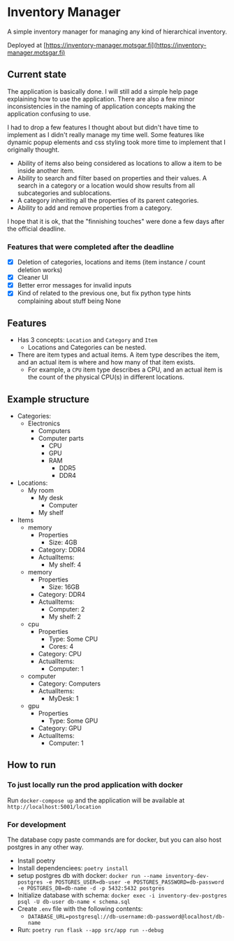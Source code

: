 # Inventory Manager

A simple inventory manager for managing any kind of hierarchical inventory.

Deployed at [https://inventory-manager.motsgar.fi](https://inventory-manager.motsgar.fi)

## Current state

The application is basically done. I will still add a simple help page explaining how to use the application. There are also a few minor inconsistencies in the naming of application concepts making the application confusing to use.

I had to drop a few features I thought about but didn't have time to implement as I didn't really manage
my time well. Some features like dynamic popup elements and css styling took more time to implement that I originally thought.

-   Ability of items also being considered as locations to allow a item to be inside another item.
-   Ability to search and filter based on properties and their values. A search in a category or a location
    would show results from all subcategories and sublocations.
-   A category inheriting all the properties of its parent categories.
-   Ability to add and remove properties from a category.

I hope that it is ok, that the "finnishing touches" were done a few days after the official deadline.

### Features that were completed after the deadline

-   [x] Deletion of categories, locations and items (item instance / count deletion works)
-   [x] Cleaner UI
-   [x] Better error messages for invalid inputs
-   [x] Kind of related to the previous one, but fix python type hints complaining about stuff being None

## Features

-   Has 3 concepts: `Location` and `Category` and `Item`
    -   Locations and Categories can be nested.
-   There are item types and actual items. A item type describes the item, and an actual item is where and how many of that item exists.
    -   For example, a `CPU` item type describes a CPU, and an actual item is the count of the physical CPU(s) in different locations.

## Example structure

-   Categories:
    -   Electronics
        -   Computers
        -   Computer parts
            -   CPU
            -   GPU
            -   RAM
                -   DDR5
                -   DDR4
-   Locations:
    -   My room
        -   My desk
            -   Computer
        -   My shelf
-   Items
    -   memory
        -   Properties
            -   Size: 4GB
        -   Category: DDR4
        -   ActualItems:
            -   My shelf: 4
    -   memory
        -   Properties
            -   Size: 16GB
        -   Category: DDR4
        -   ActualItems:
            -   Computer: 2
            -   My shelf: 2
    -   cpu
        -   Properties
            -   Type: Some CPU
            -   Cores: 4
        -   Category: CPU
        -   ActualItems:
            -   Computer: 1
    -   computer
        -   Category: Computers
        -   ActualItems:
            -   MyDesk: 1
    -   gpu
        -   Properties
            -   Type: Some GPU
        -   Category: GPU
        -   ActualItems:
            -   Computer: 1

## How to run

### To just locally run the prod application with docker

Run `docker-compose up` and the application will be available at `http://localhost:5001/location`

### For development

The database copy paste commands are for docker, but you can also host postgres in any other way.

-   Install poetry
-   Install dependenciees: `poetry install`
-   setup postgres db with docker: `docker run --name inventory-dev-postgres -e POSTGRES_USER=db-user -e POSTGRES_PASSWORD=db-password -e POSTGRES_DB=db-name -d -p 5432:5432 postgres`
-   Initialize database with schema: `docker exec -i inventory-dev-postgres psql -U db-user db-name < schema.sql`
-   Create `.env` file with the following contents:
    -   `DATABASE_URL=postgresql://db-username:db-password@localhost/db-name`
-   Run: `poetry run flask --app src/app run --debug`
